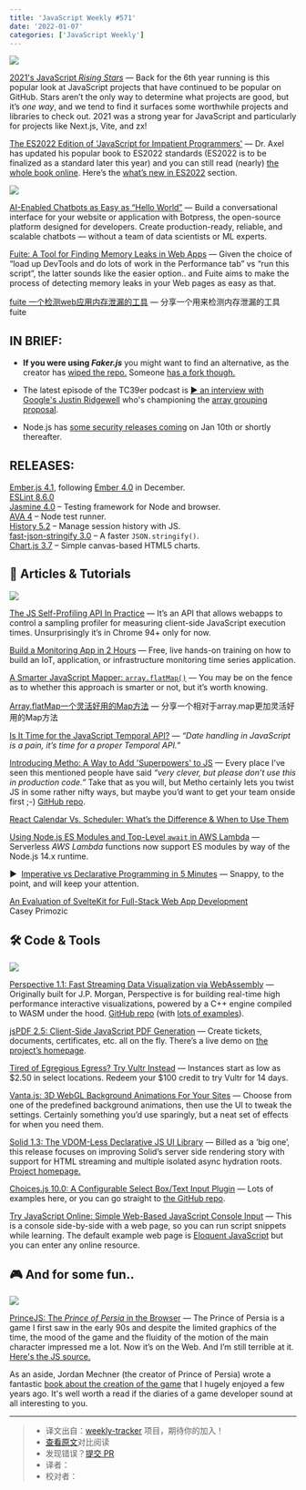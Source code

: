 ```yaml
---
title: 'JavaScript Weekly #571'
date: '2022-01-07'
categories: ['JavaScript Weekly']
---
```


[![](https://res.cloudinary.com/cpress/image/upload/w_1280,e_sharpen:60/okp6c8oqh1hp0wwnsggz.jpg)](https://javascriptweekly.com/link/118206/web)
<!--以上是预览信息，图片一张或限制百字左右，前者优先-->
<!-- more -->
[2021's JavaScript _Rising Stars_](https://javascriptweekly.com/link/118206/web "risingstars.js.org") — Back for the 6th year running is this popular look at JavaScript projects that have continued to be popular on GitHub. Stars aren’t the only way to determine what projects are good, but it’s _one way_, and we tend to find it surfaces some worthwhile projects and libraries to check out. 2021 was a strong year for JavaScript and particularly for projects like Next.js, Vite, and zx!

[The ES2022 Edition of 'JavaScript for Impatient Programmers'](https://javascriptweekly.com/link/118207/web "exploringjs.com") — Dr. Axel has updated his popular book to ES2022 standards (ES2022 is to be finalized as a standard later this year) and you can still read (nearly) [the whole book online](https://javascriptweekly.com/link/118208/web). Here’s the [what’s new in ES2022](https://javascriptweekly.com/link/118209/web) section.

[![](https://copm.s3.amazonaws.com/5eaf2dfb.png)](https://javascriptweekly.com/link/118210/web)

[AI-Enabled Chatbots as Easy as “Hello World”](https://javascriptweekly.com/link/118210/web "bit.ly") — Build a conversational interface for your website or application with Botpress, the open-source platform designed for developers. Create production-ready, reliable, and scalable chatbots — without a team of data scientists or ML experts.

[Fuite: A Tool for Finding Memory Leaks in Web Apps](https://javascriptweekly.com/link/118253/web "nolanlawson.com") — Given the choice of “load up DevTools and do lots of work in the Performance tab” vs “run this script”, the latter sounds like the easier option.. and Fuite aims to make the process of detecting memory leaks in your Web pages as easy as that.

[fuite 一个检测web应用内存泄漏的工具](./fuite.md) — 分享一个用来检测内存泄漏的工具fuite

## **IN BRIEF:**

*   **If you were using _Faker.js_** you might want to find an alternative, as the creator has [wiped the repo.](https://javascriptweekly.com/link/118211/web) Someone [has a fork though.](https://javascriptweekly.com/link/118212/web)
    
*   The latest episode of the TC39er podcast is [▶️ an interview with Google's Justin Ridgewell](https://javascriptweekly.com/link/118213/web) who's championing the [array grouping proposal](https://javascriptweekly.com/link/118214/web).
    
*   Node.js has [some security releases coming](https://javascriptweekly.com/link/118244/web) on Jan 10th or shortly thereafter.
    

## **RELEASES:**

[Ember.js 4.1](https://javascriptweekly.com/link/118221/web), following [Ember 4.0](https://javascriptweekly.com/link/118250/web) in December.  
[ESLint 8.6.0](https://javascriptweekly.com/link/118215/web)  
[Jasmine 4.0](https://javascriptweekly.com/link/118216/web) – Testing framework for Node and browser.  
[AVA 4](https://javascriptweekly.com/link/118217/web) – Node test runner.  
[History 5.2](https://javascriptweekly.com/link/118218/web) – Manage session history with JS.  
[fast-json-stringify 3.0](https://javascriptweekly.com/link/118219/web) – A faster `JSON.stringify()`.  
[Chart.js 3.7](https://javascriptweekly.com/link/118222/web) – Simple canvas-based HTML5 charts.

## 📒 Articles & Tutorials

[![](https://res.cloudinary.com/cpress/image/upload/w_1280,e_sharpen:60/i41wbbggotsyooecfufa.jpg)](https://javascriptweekly.com/link/118245/web)

[The JS Self-Profiling API In Practice](https://javascriptweekly.com/link/118245/web "calendar.perfplanet.com") — It’s an API that allows webapps to control a sampling profiler for measuring client-side JavaScript execution times. Unsurprisingly it’s in Chrome 94+ only for now.

[Build a Monitoring App in 2 Hours](https://javascriptweekly.com/link/118226/web "www.influxdata.com") — Free, live hands-on training on how to build an IoT, application, or infrastructure monitoring time series application.

[A Smarter JavaScript Mapper: `array.flatMap()`](https://javascriptweekly.com/link/118228/web "dmitripavlutin.com") — You may be on the fence as to whether this approach is smarter or not, but it’s worth knowing.

[Array.flatMap一个灵活好用的Map方法](./flatMap.md) — 分享一个相对于array.map更加灵活好用的Map方法

[Is It Time for the JavaScript Temporal API?](https://javascriptweekly.com/link/118252/web "blog.openreplay.com") — _“Date handling in JavaScript is a pain, it’s time for a proper Temporal API.”_

[Introducing Metho: A Way to Add 'Superpowers' to JS](https://javascriptweekly.com/link/118241/web "dev.to") — Every place I’ve seen this mentioned people have said _“very clever, but please don’t use this in production code.”_ Take that as you will, but Metho certainly lets you twist JS in some rather nifty ways, but maybe you’d want to get your team onside first ;-) [GitHub repo](https://javascriptweekly.com/link/118242/web).

[React Calendar Vs. Scheduler: What’s the Difference & When to Use Them](https://javascriptweekly.com/link/118227/web "www.telerik.com")

[Using Node.js ES Modules and Top-Level `await` in AWS Lambda](https://javascriptweekly.com/link/118246/web "aws.amazon.com") — Serverless _AWS Lambda_ functions now support ES modules by way of the Node.js 14.x runtime.

▶  [Imperative vs Declarative Programming in 5 Minutes](https://javascriptweekly.com/link/118229/web "www.youtube.com") — Snappy, to the point, and will keep your attention.

[An Evaluation of SvelteKit for Full-Stack Web App Development](https://javascriptweekly.com/link/118254/web)  
Casey Primozic

## 🛠 Code & Tools

[![](https://res.cloudinary.com/cpress/image/upload/w_1280,e_sharpen:60/vftn94atpdy5kr3t9ncc.jpg)](https://javascriptweekly.com/link/118230/web)

[Perspective 1.1: Fast Streaming Data Visualization via WebAssembly](https://javascriptweekly.com/link/118230/web "perspective.finos.org") — Originally built for J.P. Morgan, Perspective is for building real-time high performance interactive visualizations, powered by a C++ engine compiled to WASM under the hood. [GitHub repo](https://javascriptweekly.com/link/118231/web) (with [lots of examples](https://javascriptweekly.com/link/118232/web)).

[jsPDF 2.5: Client-Side JavaScript PDF Generation](https://javascriptweekly.com/link/118233/web "github.com") — Create tickets, documents, certificates, etc. all on the fly. There’s a live demo on [the project’s homepage](https://javascriptweekly.com/link/118234/web).

[Tired of Egregious Egress? Try Vultr Instead](https://javascriptweekly.com/link/118235/web "vultr.com") — Instances start as low as $2.50 in select locations. Redeem your $100 credit to try Vultr for 14 days.

[Vanta.js: 3D WebGL Background Animations For Your Sites](https://javascriptweekly.com/link/118236/web "www.vantajs.com") — Choose from one of the predefined background animations, then use the UI to tweak the settings. Certainly something you’d use sparingly, but a neat set of effects for when you need them.

[Solid 1.3: The VDOM-Less Declarative JS UI Library](https://javascriptweekly.com/link/118255/web "github.com") — Billed as a ‘big one’, this release focuses on improving Solid’s server side rendering story with support for HTML streaming and multiple isolated async hydration roots. [Project homepage.](https://javascriptweekly.com/link/118256/web)

[Choices.js 10.0: A Configurable Select Box/Text Input Plugin](https://javascriptweekly.com/link/118237/web "choices-js.github.io") — Lots of examples here, or you can go straight to [the GitHub repo](https://javascriptweekly.com/link/118238/web).

[Try JavaScript Online: Simple Web-Based JavaScript Console Input](https://javascriptweekly.com/link/118239/web "try.javascript.org.pl") — This is a console side-by-side with a web page, so you can run script snippets while learning. The default example web page is [Eloquent JavaScript](https://javascriptweekly.com/link/118240/web) but you can enter any online resource.

## 🎮 And for some fun..

[![](https://res.cloudinary.com/cpress/image/upload/w_1280,e_sharpen:60/hce7towly1rauc277yl5.jpg)](https://javascriptweekly.com/link/118247/web)

[PrinceJS: The _Prince of Persia_ in the Browser](https://javascriptweekly.com/link/118247/web "princejs.com") — The Prince of Persia is a game I first saw in the early 90s and despite the limited graphics of the time, the mood of the game and the fluidity of the motion of the main character impressed me a lot. Now it’s on the Web. And I’m still terrible at it. [Here's the JS source.](https://javascriptweekly.com/link/118249/web)  
  
As an aside, Jordan Mechner (the creator of Prince of Persia) wrote a fantastic [book about the creation of the game](https://javascriptweekly.com/link/118248/web) that I hugely enjoyed a few years ago. It's well worth a read if the diaries of a game developer sound at all interesting to you.

---
> * 译文出自：[weekly-tracker](https://github.com/FEDarling/weekly-tracker) 项目，期待你的加入！
> * [查看原文](https://nolanlawson.com/2021/12/17/introducing-fuite-a-tool-for-finding-memory-leaks-in-web-apps/)对比阅读
> * 发现错误？[提交 PR](https://github.com/FEDarling/weekly-tracker/blob/main/weeklys/javascript_weekly/571/README.md)
> * 译者：
> * 校对者：
